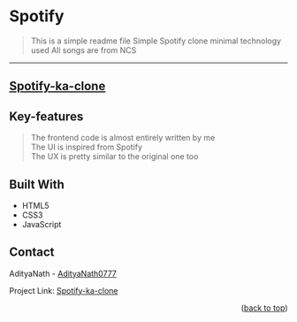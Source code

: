 # **Spotify**
>This is a simple readme file
>Simple Spotify clone
>minimal technology used
>All songs are from NCS
---
[Spotify-ka-clone](https://spotify-ka-clone.vercel.app)
---
## Key-features
>The frontend code is almost entirely written by me <br>
>The UI is inspired from Spotify <br>
>The UX is pretty similar to the original one too

## Built With
* HTML5
* CSS3
* JavaScript

## Contact

AdityaNath - [AdityaNath0777](https://github.com/AdityaNath0777)

Project Link: [Spotify-ka-clone](https://github.com/AdityaNath0777/Spotify-ka-Clone/)

<p align="right">(<a href="#readme-top">back to top</a>)</p>

